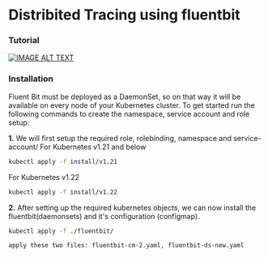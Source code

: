 # Distribited Tracing using fluentbit


### Tutorial
[![IMAGE ALT TEXT](http://img.youtube.com/vi/33VEu9Kqvno/0.jpg)](http://www.youtube.com/watch?v=33VEu9Kqvno "Logging in Kubernetes | Fluent Bit | Observability")

### Installation

Fluent Bit must be deployed as a DaemonSet, so on that way it will be available on every node of your Kubernetes cluster. To get started run the following commands to create the namespace, service account and role setup:


**1.** We will first setup the required role, rolebinding, namespace and service-account/
For Kubernetes v1.21 and below
```bash
kubectl apply -f install/v1.21
```
For Kubernetes v1.22
```bash
kubectl apply -f install/v1.22
```

**2.** After setting up the required kubernetes objects, we can now install the fluentbit(daemonsets) and it's configuration (configmap).
```bash
kubectl apply -f ./fluentbit/

apply these two files: fluentbit-cm-2.yaml, fluentbit-ds-new.yaml
```

